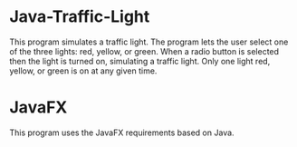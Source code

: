 # Java-Traffic-Light

This program simulates a traffic light. The program lets the user select one of the three lights: red, yellow, or green. When a radio button is selected then the light is turned on, simulating a traffic light. Only one light red, yellow, or green is on at any given time.

# JavaFX

This program uses the JavaFX requirements based on Java.
